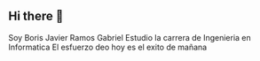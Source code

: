## Hi there 👋
Soy Boris Javier Ramos Gabriel
Estudio la carrera de Ingenieria en Informatica
El esfuerzo deo hoy es el exito de mañana
